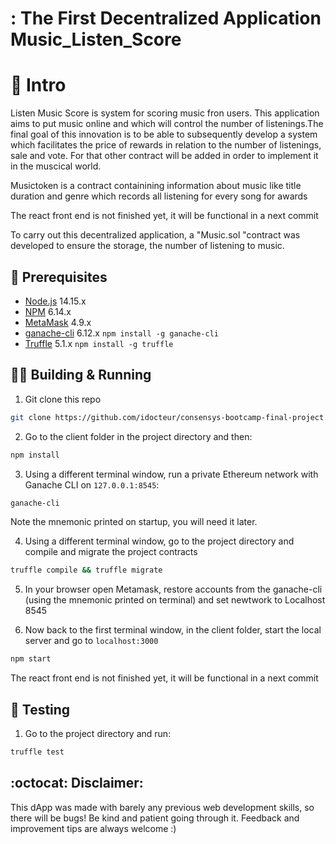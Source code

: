 # : The First Decentralized Application Music_Listen_Score
# :book: Intro 
Listen Music Score is system for scoring music fron users.
This application aims to put music online and which will control the number of listenings.The final goal of this innovation is to be able to subsequently develop a system which facilitates the price of rewards in relation to the number of listenings, sale and vote. For that other contract will be added in order to implement it in the muscical world.

Musictoken is a contract containining information about music like title duration and genre which  records all listening for every song for awards

The react front end is not finished yet, it will be functional in a next commit

To carry out this decentralized application, a "Music.sol "contract was developed to ensure the storage, the number of listening to music.

  
## :electric_plug: Prerequisites

- [Node.js](https://nodejs.org) 14.15.x
- [NPM](https://npm.org) 6.14.x
- [MetaMask](https://metamask.io/) 4.9.x
- [ganache-cli](https://github.com/trufflesuite/ganache-cli) 6.12.x `npm install -g ganache-cli`
- [Truffle](https://truffleframework.com/) 5.1.x `npm install -g truffle`

## :woman_technologist: Building & Running

1. Git clone this repo 

```bash
git clone https://github.com/idocteur/consensys-bootcamp-final-project.git
```

2. Go to the client folder in the project directory and then:

```bash
npm install
```

3. Using a different terminal window, run a private Ethereum network with Ganache CLI on `127.0.0.1:8545`:

```bash
ganache-cli
```

Note the mnemonic printed on startup, you will need it later.

4. Using a different terminal window, go to the project directory and compile and migrate the project contracts

```bash
truffle compile && truffle migrate
```

5. In your browser open Metamask, restore accounts from the ganache-cli (using the mnemonic printed on terminal) and set newtwork to Localhost 8545

6. Now back to the first terminal window, in the client folder, start the local server and go to `localhost:3000`

```bash
npm start
```  
The react front end is not finished yet, it will be functional in a next commit

## :triangular_flag_on_post: Testing

1. Go to the project directory and run:

```bash
truffle test
```
  
## :octocat: Disclaimer: 
This dApp was made with barely any previous web development skills, so there will be bugs! Be kind and patient going through it.
Feedback and improvement tips are always welcome :)

